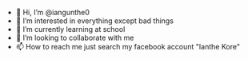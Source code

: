 - 👋 Hi, I’m @iangunthe0
- 👀 I’m interested in everything except bad things
- 🌱 I’m currently learning at school
- 💞️ I’m looking to collaborate with me
- 📫 How to reach me just search my facebook account "Ianthe Kore"

<!---
iangunthe0/iangunthe0 is a ✨ special ✨ repository because its `README.md` (this file) appears on your GitHub profile.
You can click the Preview link to take a look at your changes.
--->
